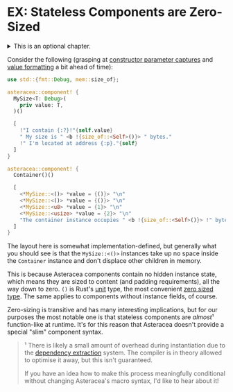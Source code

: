 # EX: Stateless Components are Zero-Sized

<details>
<summary>This is an optional chapter.</summary>

> EX-chapters don't contain necessary information on how to use Asteracea.
>
> However, they may contain interesting information about performance characteristics or tricks you can use to make your app more maintainable.

</details>

Consider the following (grasping at [constructor parameter]()[ captures]() and [value formatting]() a bit ahead of time):

```rust asteracea=Container
use std::{fmt::Debug, mem::size_of};

asteracea::component! {
  MySize<T: Debug>(
    priv value: T,
  )()

  [
    !"I contain {:?}!"{self.value}
    " My size is " <b !{size_of::<Self>()}> " bytes."
    !" I'm located at address {:p}."{self}
  ]
}

asteracea::component! {
  Container()()

  [
    <*MySize::<()> *value = {()}> "\n"
    <*MySize::<()> *value = {()}> "\n"
    <*MySize::<u8> *value = {1}> "\n"
    <*MySize::<usize> *value = {2}> "\n"
    "The container instance occupies " <b !{size_of::<Self>()}> !" bytes at {:p}."{self}
  ]
}
```

The layout here is somewhat implementation-defined, but generally what you should see is that the `MySize::<()>` instances take up no space inside the `Container` instance and don't displace other children in memory.

This is because Asteracea components contain no hidden instance state, which means they are sized to content (and padding requirements), all the way down to zero. `()` is Rust's [unit](https://doc.rust-lang.org/stable/std/primitive.unit.html) type, the most convenient [zero sized type](https://doc.rust-lang.org/nomicon/exotic-sizes.html#zero-sized-types-zsts). The same applies to components without instance fields, of course.

Zero-sizing is transitive and has many interesting implications, but for our purposes the most notable one is that stateless components are *almost*¹ function-like at runtime. It's for this reason that Asteracea doesn't provide a special "slim" component syntax.

> ¹ There is likely a small amount of overhead during instantiation due to the [dependency extraction](../dynamic_component/dependency_extraction.md) system.
> The compiler is in theory allowed to optimise it away, but this isn't guaranteed.
>
> If you have an idea how to make this process meaningfully conditional without changing Asteracea's macro syntax, I'd like to hear about it!
